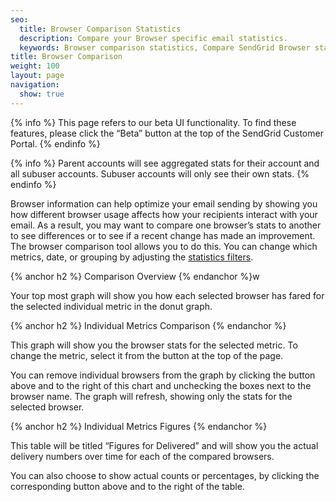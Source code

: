 ```yaml
---
seo:
  title: Browser Comparison Statistics
  description: Compare your Browser specific email statistics.
  keywords: Browser comparison statistics, Compare SendGrid Browser statistics
title: Browser Comparison
weight: 100
layout: page
navigation:
  show: true
---
```



{% info %}
This page refers to our beta UI functionality. To find these features, please click the “Beta” button at the top of the SendGrid Customer Portal.
{% endinfo %}

{% info %}
Parent accounts will see aggregated stats for their account and all subuser accounts. Subuser accounts will only see their own stats.
{% endinfo %}


Browser information can help optimize your email sending by showing you how different browser usage affects how your recipients interact with your email. As a result, you may want to compare one browser’s stats to another to see differences or to see if a recent change has made an improvement. The browser comparison tool allows you to do this. You can change which metrics, date, or grouping by adjusting the [statistics filters]({{root_url}}/User_Guide/Statistics/index.html#-Statistics-Filters).

{% anchor h2 %}
Comparison Overview
{% endanchor %}w

Your top most graph will show you how each selected browser has fared for the selected individual metric in the donut graph.

{% anchor h2 %}
Individual Metrics Comparison
{% endanchor %}

This graph will show you the browser stats for the selected metric. To change the metric, select it from the button at the top of the page. 

You can remove individual browsers from the graph by clicking the button above and to the right of this chart and unchecking the boxes next to the browser name. The graph will refresh, showing only the stats for the selected browser.

{% anchor h2 %}
Individual Metrics Figures
{% endanchor %}

This table will be titled “Figures for Delivered” and will show you the actual delivery numbers over time for each of the compared browsers.

You can also choose to show actual counts or percentages, by clicking the corresponding button above and to the right of the table.